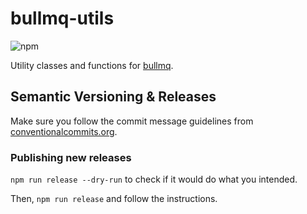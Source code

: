 # bullmq-utils

![npm](https://img.shields.io/npm/v/bullmq-utils)

Utility classes and functions for [bullmq](https://github.com/taskforcesh/bullmq).

## Semantic Versioning & Releases

Make sure you follow the commit message guidelines from
[conventionalcommits.org](https://www.conventionalcommits.org).

### Publishing new releases

`npm run release --dry-run` to check if it would do what you intended.

Then, `npm run release` and follow the instructions.
